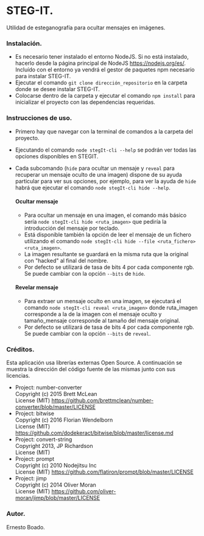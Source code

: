 # STEG-IT.

Utilidad de esteganografía para ocultar mensajes en imágenes.

### Instalación.

* Es necesario tener instalado el entorno NodeJS. Si no está instalado, hacerlo desde la página principal de NodeJS https://nodejs.org/es/.
Incluído con el entorno ya vendrá el gestor de paquetes npm necesario para instalar STEG-IT.
* Ejecutar el comando ```git clone dirección_repositorio``` en la carpeta donde se desee instalar STEG-IT.
* Colocarse dentro de la carpeta y ejecutar el comando ```npm install``` para inicializar el proyecto con las dependencias requeridas.

### Instrucciones de uso.
* Primero hay que navegar con la terminal de comandos a la carpeta del proyecto.
* Ejecutando el comando ```node stegIt-cli --help``` se podrán ver todas las opciones disponibles en STEGIT.
* Cada subcomando (```hide``` para ocultar un mensaje y ```reveal``` para recuperar un mensaje oculto de una imagen) dispone de su 
  ayuda particular para ver sus opciones, por ejemplo, para ver la ayuda de ```hide``` habrá que ejecutar el comando ```node stegIt-cli hide --help```.

  #### Ocultar mensaje
  * Para ocultar un mensaje en una imagen, el comando más básico sería ```node stegIt-cli hide <ruta_imagen>``` que pediría la introducción del mensaje por teclado.
  * Está disponible también la opción de leer el mensaje de un fichero utilizando el comando ```node stegIt-cli hide --file <ruta_fichero> <ruta_imagen>```.
  * La imagen resultante se guardará en la misma ruta que la original con "hacked" al final del nombre.
  * Por defecto se utilizará de tasa de bits 4 por cada componente rgb. Se puede cambiar con la opción ```--bits``` de ```hide```.

  #### Revelar mensaje
  * Para extraer un mensaje oculto en una imagen, se ejecutará el comando ```node stegIt-cli reveal <ruta_imagen>``` 
    donde ruta_imagen corresponde a la de la imagen con el mensaje oculto y tamaño_mensaje corresponde al tamaño del mensaje original.
  * Por defecto se utilizará de tasa de bits 4 por cada componente rgb. Se puede cambiar con la opción ```--bits``` de ```reveal```.

### Créditos.
  Esta aplicación usa librerías externas Open Source. A continuación se muestra la dirección del código fuente de las mismas junto con sus licencias.

  * Project: number-converter
    <br>Copyright (c) 2015 Brett McLean
    <br>License (MIT) https://github.com/brettmclean/number-converter/blob/master/LICENSE
  * Project: bitwise
    <br>Copyright (c) 2016 Florian Wendelborn
    <br>License (MIT) https://github.com/dodekeract/bitwise/blob/master/license.md
  * Project: convert-string
    <br>Copyright 2013, JP Richardson
    <br>License (MIT)
  * Project: prompt
    <br>Copyright (c) 2010 Nodejitsu Inc
    <br>License (MIT) https://github.com/flatiron/prompt/blob/master/LICENSE
  * Project: jimp
    <br>Copyright (c) 2014 Oliver Moran
    <br>License (MIT) https://github.com/oliver-moran/jimp/blob/master/LICENSE



### Autor.
Ernesto Boado.